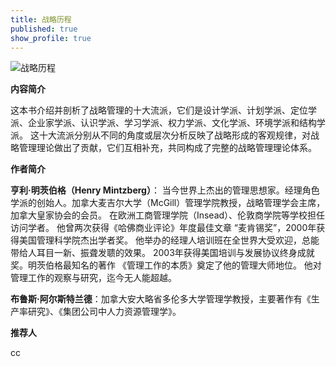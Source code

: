 ```yaml
---
title: 战略历程
published: true
show_profile: true
---
```


![战略历程]({{site.url}}/asset/books/zllc_cover.jpg)

**内容简介**

这本书介绍并剖析了战略管理的十大流派，它们是设计学派、计划学派、定位学派、企业家学派、认识学派、学习学派、权力学派、文化学派、环境学派和结构学派。
这十大流派分别从不同的角度或层次分析反映了战略形成的客观规律，对战略管理理论做出了贡献，它们互相补充，共同构成了完整的战略管理理论体系。

**作者简介**

**亨利·明茨伯格（Henry Mintzberg）**：
当今世界上杰出的管理思想家。经理角色学派的创始人。加拿大麦吉尔大学（McGill）管理学院教授，战略管理学会主席，加拿大皇家协会的会员。
在欧洲工商管理学院（Insead）、伦敦商学院等学校担任访问学者。
他曾两次获得《哈佛商业评论》年度最佳文章 “麦肯锡奖”，2000年获得美国管理科学院杰出学者奖。
他举办的经理人培训班在全世界大受欢迎，总能带给人耳目一新、振聋发聩的效果。
2003年获得美国培训与发展协议终身成就奖。明茨伯格最知名的著作 《管理工作的本质》奠定了他的管理大师地位。
他对管理工作的观察与研究，迄今无人能超越。

**布鲁斯·阿尔斯特兰德**：加拿大安大略省多伦多大学管理学教授，主要著作有《生产率研究》、《集团公司中人力资源管理学》。

**推荐人**

cc
